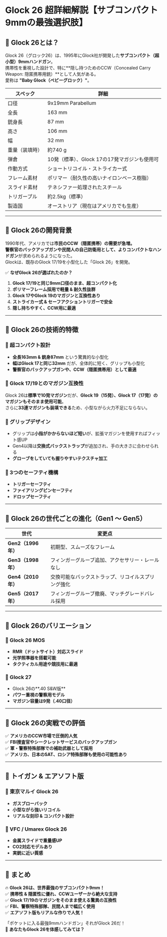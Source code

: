 # Glock 26 超詳細解説【サブコンパクト9mmの最強選択肢】

## **🔹 Glock 26とは？**
Glock 26（グロック26）は、1995年にGlock社が開発した**サブコンパクト（超小型）9mmハンドガン**。  
携帯性を重視した設計で、特に**隠し持つためのCCW（Concealed Carry Weapon: 隠匿携帯用銃）**として人気がある。  
愛称は **"Baby Glock（ベビーグロック）"**。

| スペック | 詳細 |
|----------|------|
| 口径 | 9x19mm Parabellum |
| 全長 | 163 mm |
| 銃身長 | 87 mm |
| 高さ | 106 mm |
| 幅 | 32 mm |
| 重量（装填時） | 約740 g |
| 弾倉 | 10発（標準）、Glock 17の17発マガジンも使用可 |
| 作動方式 | ショートリコイル・ストライカー式 |
| フレーム素材 | ポリマー（耐久性の高いナイロンベース樹脂） |
| スライド素材 | テネシファー処理されたスチール |
| トリガープル | 約2.5kg（標準） |
| 製造国 | オーストリア（現在はアメリカでも生産） |

---

## **🔹 Glock 26の開発背景**
1990年代、アメリカでは**市民のCCW（隠匿携帯）**の需要が急増。  
警察官のバックアップガンや民間人の自己防衛用として、より**コンパクトなハンドガン**が求められるようになった。  
Glockは、既存のGlock 17/19を小型化した「Glock 26」を開発。  

✅ **なぜGlock 26が選ばれたのか？**
1. **Glock 17/19と同じ9mm口径のまま、超コンパクト化**
2. **ポリマーフレーム採用で軽量 & 耐久性抜群**
3. **Glock 17やGlock 19のマガジンと互換性あり**
4. **ストライカー式 & セーフアクショントリガーで安全**
5. **隠し持ちやすく、CCW用に最適**

---

## **🔹 Glock 26の技術的特徴**
### **🔸 超コンパクト設計**
- **全長163mm & 銃身87mm** という驚異的な小型化  
- **幅はGlock 17と同じ32mm** だが、全体的に短く、グリップも小型化  
- **警察官のバックアップガンや、CCW（隠匿携帯用）として最適**

### **🔸 Glock 17/19とのマガジン互換性**
Glock 26は**標準で10発マガジン**だが、**Glock 19（15発）、Glock 17（17発）のマガジンもそのまま使用可能**。  
さらに**33連マガジンも装填できる**ため、小型ながら火力不足にならない。

### **🔸 グリップデザイン**
- グリップは**小指がかからないほど短い**が、拡張マガジンを使用すればフィット感UP  
- Gen4以降は**交換式バックストラップ**が追加され、手の大きさに合わせられる  
- **グローブをしていても握りやすいテクスチャ加工**

### **🔸 3つのセーフティ機構**
- **トリガーセーフティ**
- **ファイアリングピンセーフティ**
- **ドロップセーフティ**

---

## **🔹 Glock 26の世代ごとの進化（Gen1 〜 Gen5）**
| 世代 | 変更点 |
|------|------|
| **Gen2（1996年）** | 初期型、スムーズなフレーム |
| **Gen3（1998年）** | フィンガーグルーブ追加、アクセサリー・レールなし |
| **Gen4（2010年）** | 交換可能なバックストラップ、リコイルスプリング強化 |
| **Gen5（2017年）** | フィンガーグルーブ撤廃、マッチグレードバレル採用 |

---

## **🔹 Glock 26のバリエーション**
### **🔸 Glock 26 MOS**
- **RMR（ドットサイト）対応スライド**
- **光学照準器を搭載可能**
- **タクティカル用途や競技用に最適**

### **🔸 Glock 27**
- Glock 26の**.40 S&W版**
- **パワー重視の警察用モデル**
- **マガジン容量は9発（.40口径）**

---

## **🔹 Glock 26の実戦での評価**
✅ **アメリカのCCW市場で圧倒的人気**  
✅ **FBI捜査官やシークレットサービスのバックアップガン**  
✅ **軍・警察特殊部隊での補助武器として採用**  
✅ **アメリカ、日本のSAT、ロシア特殊部隊も使用の可能性あり**

---

## **🔹 トイガン & エアソフト版**
### **🔸 東京マルイ Glock 26**
- **ガスブローバック**
- **小型ながら強いリコイル**
- **リアルな刻印 & コンパクト設計**

### **🔸 VFC / Umarex Glock 26**
- **金属スライドで重量感UP**
- **CO2対応モデルあり**
- **実銃に近い質感**

---

## **🔹 まとめ**
🔥 **Glock 26は、世界最強のサブコンパクト9mm！**  
✅ **携帯性 & 隠匿性に優れ、CCWユーザーから絶大な支持**  
✅ **Glock 17/19のマガジンをそのまま使える驚異の互換性**  
✅ **FBI、警察特殊部隊、民間人まで幅広く使用**  
✅ **エアソフト版もリアルな作りで人気！**

「ポケットに入る最強9mmハンドガン」それがGlock 26だ！  
🚀 **あなたもGlock 26を体感してみては？**
